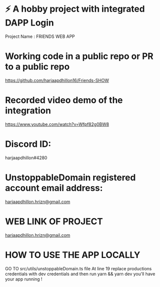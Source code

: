 # ⚡ A hobby project with integrated DAPP Login
Project Name : FRIENDS WEB APP
# Working code in a public repo or PR to a public repo
https://github.com/harjaapdhillon16/Friends-SHOW
# Recorded video demo of the integration
https://www.youtube.com/watch?v=Wfpf82g0BW8
# Discord ID: 
harjaapdhillon#4280
# UnstoppableDomain registered account email address: 
harjaapdhillon.hrizn@gmail.com
# WEB LINK OF PROJECT
harjaapdhillon.hrizn@gmail.com

# HOW TO USE THE APP LOCALLY 
GO TO src/utils/unstoppableDomain.ts file 
At line 19 replace productions credentials with dev credentials and then run yarn && yarn dev you'll have your app running !
